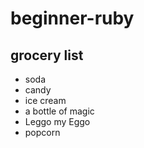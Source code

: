 # beginner-ruby

## grocery list

* soda
* candy
* ice cream
* a bottle of magic
* Leggo my Eggo
* popcorn
